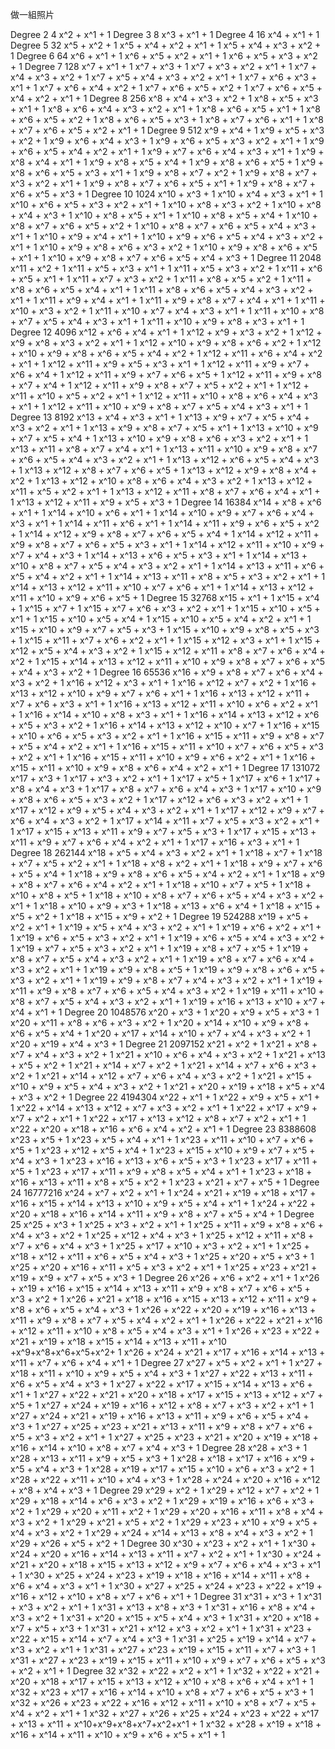 做一組照片

Degree 2
4
x^2 + x^1 + 1
Degree 3
8
x^3 + x^1 + 1
Degree 4
16
x^4 + x^1 + 1
Degree 5
32
x^5 + x^2 + 1
x^5 + x^4 + x^2 + x^1 + 1
x^5 + x^4 + x^3 + x^2 + 1
Degree 6
64
x^6 + x^1 + 1
x^6 + x^5 + x^2 + x^1 + 1
x^6 + x^5 + x^3 + x^2 + 1
Degree 7
128
x^7 + x^1 + 1
x^7 + x^3 + 1
x^7 + x^3 + x^2 + x^1 + 1
x^7 + x^4 + x^3 + x^2 + 1
x^7 + x^5 + x^4 + x^3 + x^2 + x^1 + 1
x^7 + x^6 + x^3 + x^1 + 1
x^7 + x^6 + x^4 + x^2 + 1
x^7 + x^6 + x^5 + x^2 + 1
x^7 + x^6 + x^5 + x^4 + x^2 + x^1 + 1
Degree 8
256
x^8 + x^4 + x^3 + x^2 + 1
x^8 + x^5 + x^3 + x^1 + 1
x^8 + x^6 + x^4 + x^3 + x^2 + x^1 + 1
x^8 + x^6 + x^5 + x^1 + 1
x^8 + x^6 + x^5 + x^2 + 1
x^8 + x^6 + x^5 + x^3 + 1
x^8 + x^7 + x^6 + x^1 + 1
x^8 + x^7 + x^6 + x^5 + x^2 + x^1 + 1
Degree 9
512
x^9 + x^4 + 1
x^9 + x^5 + x^3 + x^2 + 1
x^9 + x^6 + x^4 + x^3 + 1
x^9 + x^6 + x^5 + x^3 + x^2 + x^1 + 1
x^9 + x^6 + x^5 + x^4 + x^2 + x^1 + 1
x^9 + x^7 + x^6 + x^4 + x^3 + x^1 + 1
x^9 + x^8 + x^4 + x^1 + 1
x^9 + x^8 + x^5 + x^4 + 1
x^9 + x^8 + x^6 + x^5 + 1
x^9 + x^8 + x^6 + x^5 + x^3 + x^1 + 1
x^9 + x^8 + x^7 + x^2 + 1
x^9 + x^8 + x^7 + x^3 + x^2 + x^1 + 1
x^9 + x^8 + x^7 + x^6 + x^5 + x^1 + 1
x^9 + x^8 + x^7 + x^6 + x^5 + x^3 + 1
Degree 10
1024
x^10 + x^3 + 1
x^10 + x^4 + x^3 + x^1 + 1
x^10 + x^6 + x^5 + x^3 + x^2 + x^1 + 1
x^10 + x^8 + x^3 + x^2 + 1
x^10 + x^8 + x^4 + x^3 + 1
x^10 + x^8 + x^5 + x^1 + 1
x^10 + x^8 + x^5 + x^4 + 1
x^10 + x^8 + x^7 + x^6 + x^5 + x^2 + 1
x^10 + x^8 + x^7 + x^6 + x^5 + x^4 + x^3 + x^1 + 1
x^10 + x^9 + x^4 + x^1 + 1
x^10 + x^9 + x^6 + x^5 + x^4 + x^3 + x^2 + x^1 + 1
x^10 + x^9 + x^8 + x^6 + x^3 + x^2 + 1
x^10 + x^9 + x^8 + x^6 + x^5 + x^1 + 1
x^10 + x^9 + x^8 + x^7 + x^6 + x^5 + x^4 + x^3 + 1
Degree 11
2048
x^11 + x^2 + 1
x^11 + x^5 + x^3 + x^1 + 1
x^11 + x^5 + x^3 + x^2 + 1
x^11 + x^6 + x^5 + x^1 + 1
x^11 + x^7 + x^3 + x^2 + 1
x^11 + x^8 + x^5 + x^2 + 1
x^11 + x^8 + x^6 + x^5 + x^4 + x^1 + 1
x^11 + x^8 + x^6 + x^5 + x^4 + x^3 + x^2 + x^1 + 1
x^11 + x^9 + x^4 + x^1 + 1
x^11 + x^9 + x^8 + x^7 + x^4 + x^1 + 1
x^11 + x^10 + x^3 + x^2 + 1
x^11 + x^10 + x^7 + x^4 + x^3 + x^1 + 1
x^11 + x^10 + x^8 + x^7 + x^5 + x^4 + x^3 + x^1 + 1
x^11 + x^10 + x^9 + x^8 + x^3 + x^1 + 1
Degree 12
4096
x^12 + x^6 + x^4 + x^1 + 1
x^12 + x^9 + x^3 + x^2 + 1
x^12 + x^9 + x^8 + x^3 + x^2 + x^1 + 1
x^12 + x^10 + x^9 + x^8 + x^6 + x^2 + 1
x^12 + x^10 + x^9 + x^8 + x^6 + x^5 + x^4 + x^2 + 1
x^12 + x^11 + x^6 + x^4 + x^2 + x^1 + 1
x^12 + x^11 + x^9 + x^5 + x^3 + x^1 + 1
x^12 + x^11 + x^9 + x^7 + x^6 + x^4 + 1
x^12 + x^11 + x^9 + x^7 + x^6 + x^5 + 1
x^12 + x^11 + x^9 + x^8 + x^7 + x^4 + 1
x^12 + x^11 + x^9 + x^8 + x^7 + x^5 + x^2 + x^1 + 1
x^12 + x^11 + x^10 + x^5 + x^2 + x^1 + 1
x^12 + x^11 + x^10 + x^8 + x^6 + x^4 + x^3 + x^1 + 1
x^12 + x^11 + x^10 + x^9 + x^8 + x^7 + x^5 + x^4 + x^3 + x^1 + 1
Degree 13
8192
x^13 + x^4 + x^3 + x^1 + 1
x^13 + x^9 + x^7 + x^5 + x^4 + x^3 + x^2 + x^1 + 1
x^13 + x^9 + x^8 + x^7 + x^5 + x^1 + 1
x^13 + x^10 + x^9 + x^7 + x^5 + x^4 + 1
x^13 + x^10 + x^9 + x^8 + x^6 + x^3 + x^2 + x^1 + 1
x^13 + x^11 + x^8 + x^7 + x^4 + x^1 + 1
x^13 + x^11 + x^10 + x^9 + x^8 + x^7 + x^6 + x^5 + x^4 + x^3 + x^2 + x^1 + 1
x^13 + x^12 + x^6 + x^5 + x^4 + x^3 + 1
x^13 + x^12 + x^8 + x^7 + x^6 + x^5 + 1
x^13 + x^12 + x^9 + x^8 + x^4 + x^2 + 1
x^13 + x^12 + x^10 + x^8 + x^6 + x^4 + x^3 + x^2 + 1
x^13 + x^12 + x^11 + x^5 + x^2 + x^1 + 1
x^13 + x^12 + x^11 + x^8 + x^7 + x^6 + x^4 + x^1 + 1
x^13 + x^12 + x^11 + x^9 + x^5 + x^3 + 1
Degree 14
16384
x^14 + x^8 + x^6 + x^1 + 1
x^14 + x^10 + x^6 + x^1 + 1
x^14 + x^10 + x^9 + x^7 + x^6 + x^4 + x^3 + x^1 + 1
x^14 + x^11 + x^6 + x^1 + 1
x^14 + x^11 + x^9 + x^6 + x^5 + x^2 + 1
x^14 + x^12 + x^9 + x^8 + x^7 + x^6 + x^5 + x^4 + 1
x^14 + x^12 + x^11 + x^9 + x^8 + x^7 + x^6 + x^5 + x^3 + x^1 + 1
x^14 + x^12 + x^11 + x^10 + x^9 + x^7 + x^4 + x^3 + 1
x^14 + x^13 + x^6 + x^5 + x^3 + x^1 + 1
x^14 + x^13 + x^10 + x^8 + x^7 + x^5 + x^4 + x^3 + x^2 + x^1 + 1
x^14 + x^13 + x^11 + x^6 + x^5 + x^4 + x^2 + x^1 + 1
x^14 + x^13 + x^11 + x^8 + x^5 + x^3 + x^2 + x^1 + 1
x^14 + x^13 + x^12 + x^11 + x^10 + x^7 + x^6 + x^1 + 1
x^14 + x^13 + x^12 + x^11 + x^10 + x^9 + x^6 + x^5 + 1
Degree 15
32768
x^15 + x^1 + 1
x^15 + x^4 + 1
x^15 + x^7 + 1
x^15 + x^7 + x^6 + x^3 + x^2 + x^1 + 1
x^15 + x^10 + x^5 + x^1 + 1
x^15 + x^10 + x^5 + x^4 + 1
x^15 + x^10 + x^5 + x^4 + x^2 + x^1 + 1
x^15 + x^10 + x^9 + x^7 + x^5 + x^3 + 1
x^15 + x^10 + x^9 + x^8 + x^5 + x^3 + 1
x^15 + x^11 + x^7 + x^6 + x^2 + x^1 + 1
x^15 + x^12 + x^3 + x^1 + 1
x^15 + x^12 + x^5 + x^4 + x^3 + x^2 + 1
x^15 + x^12 + x^11 + x^8 + x^7 + x^6 + x^4 + x^2 + 1
x^15 + x^14 + x^13 + x^12 + x^11 + x^10 + x^9 + x^8 + x^7 + x^6 + x^5 + x^4 + x^3 + x^2 + 1
Degree 16
65536
x^16 + x^9 + x^8 + x^7 + x^6 + x^4 + x^3 + x^2 + 1
x^16 + x^12 + x^3 + x^1 + 1
x^16 + x^12 + x^7 + x^2 + 1
x^16 + x^13 + x^12 + x^10 + x^9 + x^7 + x^6 + x^1 + 1
x^16 + x^13 + x^12 + x^11 + x^7 + x^6 + x^3 + x^1 + 1
x^16 + x^13 + x^12 + x^11 + x^10 + x^6 + x^2 + x^1 + 1
x^16 + x^14 + x^10 + x^8 + x^3 + x^1 + 1
x^16 + x^14 + x^13 + x^12 + x^6 + x^5 + x^3 + x^2 + 1
x^16 + x^14 + x^13 + x^12 + x^10 + x^7 + 1
x^16 + x^15 + x^10 + x^6 + x^5 + x^3 + x^2 + x^1 + 1
x^16 + x^15 + x^11 + x^9 + x^8 + x^7 + x^5 + x^4 + x^2 + x^1 + 1
x^16 + x^15 + x^11 + x^10 + x^7 + x^6 + x^5 + x^3 + x^2 + x^1 + 1
x^16 + x^15 + x^11 + x^10 + x^9 + x^6 + x^2 + x^1 + 1
x^16 + x^15 + x^11 + x^10 + x^9 + x^8 + x^6 + x^4 + x^2 + x^1 + 1
Degree 17
131072
x^17 + x^3 + 1
x^17 + x^3 + x^2 + x^1 + 1
x^17 + x^5 + 1
x^17 + x^6 + 1
x^17 + x^8 + x^4 + x^3 + 1
x^17 + x^8 + x^7 + x^6 + x^4 + x^3 + 1
x^17 + x^10 + x^9 + x^8 + x^6 + x^5 + x^3 + x^2 + 1
x^17 + x^12 + x^6 + x^3 + x^2 + x^1 + 1
x^17 + x^12 + x^9 + x^5 + x^4 + x^3 + x^2 + x^1 + 1
x^17 + x^12 + x^9 + x^7 + x^6 + x^4 + x^3 + x^2 + 1
x^17 + x^14 + x^11 + x^7 + x^5 + x^3 + x^2 + x^1 + 1
x^17 + x^15 + x^13 + x^11 + x^9 + x^7 + x^5 + x^3 + 1
x^17 + x^15 + x^13 + x^11 + x^9 + x^7 + x^6 + x^4 + x^2 + x^1 + 1
x^17 + x^16 + x^3 + x^1 + 1
Degree 18
262144
x^18 + x^5 + x^4 + x^3 + x^2 + x^1 + 1
x^18 + x^7 + 1
x^18 + x^7 + x^5 + x^2 + x^1 + 1
x^18 + x^8 + x^2 + x^1 + 1
x^18 + x^9 + x^7 + x^6 + x^5 + x^4 + 1
x^18 + x^9 + x^8 + x^6 + x^5 + x^4 + x^2 + x^1 + 1
x^18 + x^9 + x^8 + x^7 + x^6 + x^4 + x^2 + x^1 + 1
x^18 + x^10 + x^7 + x^5 + 1
x^18 + x^10 + x^8 + x^5 + 1
x^18 + x^10 + x^8 + x^7 + x^6 + x^5 + x^4 + x^3 + x^2 + x^1 + 1
x^18 + x^10 + x^9 + x^3 + 1
x^18 + x^13 + x^6 + x^4 + 1
x^18 + x^15 + x^5 + x^2 + 1
x^18 + x^15 + x^9 + x^2 + 1
Degree 19
524288
x^19 + x^5 + x^2 + x^1 + 1
x^19 + x^5 + x^4 + x^3 + x^2 + x^1 + 1
x^19 + x^6 + x^2 + x^1 + 1
x^19 + x^6 + x^5 + x^3 + x^2 + x^1 + 1
x^19 + x^6 + x^5 + x^4 + x^3 + x^2 + 1
x^19 + x^7 + x^5 + x^3 + x^2 + x^1 + 1
x^19 + x^8 + x^7 + x^5 + 1
x^19 + x^8 + x^7 + x^5 + x^4 + x^3 + x^2 + x^1 + 1
x^19 + x^8 + x^7 + x^6 + x^4 + x^3 + x^2 + x^1 + 1
x^19 + x^9 + x^8 + x^5 + 1
x^19 + x^9 + x^8 + x^6 + x^5 + x^3 + x^2 + x^1 + 1
x^19 + x^9 + x^8 + x^7 + x^4 + x^3 + x^2 + x^1 + 1
x^19 + x^11 + x^9 + x^8 + x^7 + x^6 + x^5 + x^4 + x^3 + x^2 + 1
x^19 + x^11 + x^10 + x^8 + x^7 + x^5 + x^4 + x^3 + x^2 + x^1 + 1
x^19 + x^16 + x^13 + x^10 + x^7 + x^4 + x^1 + 1
Degree 20
1048576
x^20 + x^3 + 1
x^20 + x^9 + x^5 + x^3 + 1
x^20 + x^11 + x^8 + x^6 + x^3 + x^2 + 1
x^20 + x^14 + x^10 + x^9 + x^8 + x^6 + x^5 + x^4 + 1
x^20 + x^17 + x^14 + x^10 + x^7 + x^4 + x^3 + x^2 + 1
x^20 + x^19 + x^4 + x^3 + 1
Degree 21
2097152
x^21 + x^2 + 1
x^21 + x^8 + x^7 + x^4 + x^3 + x^2 + 1
x^21 + x^10 + x^6 + x^4 + x^3 + x^2 + 1
x^21 + x^13 + x^5 + x^2 + 1
x^21 + x^14 + x^7 + x^2 + 1
x^21 + x^14 + x^7 + x^6 + x^3 + x^2 + 1
x^21 + x^14 + x^12 + x^7 + x^6 + x^4 + x^3 + x^2 + 1
x^21 + x^15 + x^10 + x^9 + x^5 + x^4 + x^3 + x^2 + 1
x^21 + x^20 + x^19 + x^18 + x^5 + x^4 + x^3 + x^2 + 1
Degree 22
4194304
x^22 + x^1 + 1
x^22 + x^9 + x^5 + x^1 + 1
x^22 + x^14 + x^13 + x^12 + x^7 + x^3 + x^2 + x^1 + 1
x^22 + x^17 + x^9 + x^7 + x^2 + x^1 + 1
x^22 + x^17 + x^13 + x^12 + x^8 + x^7 + x^2 + x^1 + 1
x^22 + x^20 + x^18 + x^16 + x^6 + x^4 + x^2 + x^1 + 1
Degree 23
8388608
x^23 + x^5 + 1
x^23 + x^5 + x^4 + x^1 + 1
x^23 + x^11 + x^10 + x^7 + x^6 + x^5 + 1
x^23 + x^12 + x^5 + x^4 + 1
x^23 + x^15 + x^10 + x^9 + x^7 + x^5 + x^4 + x^3 + 1
x^23 + x^16 + x^13 + x^6 + x^5 + x^3 + 1
x^23 + x^17 + x^11 + x^5 + 1
x^23 + x^17 + x^11 + x^9 + x^8 + x^5 + x^4 + x^1 + 1
x^23 + x^18 + x^16 + x^13 + x^11 + x^8 + x^5 + x^2 + 1
x^23 + x^21 + x^7 + x^5 + 1
Degree 24
16777216
x^24 + x^7 + x^2 + x^1 + 1
x^24 + x^21 + x^19 + x^18 + x^17 + x^16 + x^15 + x^14 + x^13 + x^10 + x^9 + x^5 + x^4 + x^1 + 1
x^24 + x^22 + x^20 + x^18 + x^16 + x^14 + x^11 + x^9 + x^8 + x^7 + x^5 + x^4 + 1
Degree 25
x^25 + x^3 + 1
x^25 + x^3 + x^2 + x^1 + 1
x^25 + x^11 + x^9 + x^8 + x^6 + x^4 + x^3 + x^2 + 1
x^25 + x^12 + x^4 + x^3 + 1
x^25 + x^12 + x^11 + x^8 + x^7 + x^6 + x^4 + x^3 + 1
x^25 + x^17 + x^10 + x^3 + x^2 + x^1 + 1
x^25 + x^18 + x^12 + x^11 + x^6 + x^5 + x^4 + x^3 + 1
x^25 + x^20 + x^5 + x^3 + 1
x^25 + x^20 + x^16 + x^11 + x^5 + x^3 + x^2 + x^1 + 1
x^25 + x^23 + x^21 + x^19 + x^9 + x^7 + x^5 + x^3 + 1
Degree 26
x^26 + x^6 + x^2 + x^1 + 1
x^26 + x^19 + x^16 + x^15 + x^14 + x^13 + x^11 + x^9 + x^8 + x^7 + x^6 + x^5 + x^3 + x^2 + 1
x^26 + x^21 + x^18 + x^16 + x^15 + x^13 + x^12 + x^11 + x^9 + x^8 + x^6 + x^5 + x^4 + x^3 + 1
x^26 + x^22 + x^20 + x^19 + x^16 + x^13 + x^11 + x^9 + x^8 + x^7 + x^5 + x^4 + x^2 + x^1 + 1
x^26 + x^22 + x^21 + x^16 + x^12 + x^11 + x^10 + x^8 + x^5 + x^4 + x^3 + x^1 + 1
x^26 + x^23 + x^22 + x^21 + x^19 + x^18 + x^15 + x^14 + x^13 + x^11 + x^10 +x^9+x^8+x^6+x^5+x^2+ 1
x^26 + x^24 + x^21 + x^17 + x^16 + x^14 + x^13 + x^11 + x^7 + x^6 + x^4 + x^1 + 1
Degree 27
x^27 + x^5 + x^2 + x^1 + 1
x^27 + x^18 + x^11 + x^10 + x^9 + x^5 + x^4 + x^3 + 1
x^27 + x^22 + x^13 + x^11 + x^6 + x^5 + x^4 + x^3 + 1
x^27 + x^22 + x^17 + x^15 + x^14 + x^13 + x^6 + x^1 + 1
x^27 + x^22 + x^21 + x^20 + x^18 + x^17 + x^15 + x^13 + x^12 + x^7 + x^5 + 1
x^27 + x^24 + x^19 + x^16 + x^12 + x^8 + x^7 + x^3 + x^2 + x^1 + 1
x^27 + x^24 + x^21 + x^19 + x^16 + x^13 + x^11 + x^9 + x^6 + x^5 + x^4 + x^3 + 1
x^27 + x^25 + x^23 + x^21 + x^13 + x^11 + x^9 + x^8 + x^7 + x^6 + x^5 + x^3 + x^2 + x^1 + 1
x^27 + x^25 + x^23 + x^21 + x^20 + x^19 + x^18 + x^16 + x^14 + x^10 + x^8 + x^7 + x^4 + x^3 + 1
Degree 28
x^28 + x^3 + 1
x^28 + x^13 + x^11 + x^9 + x^5 + x^3 + 1
x^28 + x^18 + x^17 + x^16 + x^9 + x^5 + x^4 + x^3 + 1
x^28 + x^19 + x^17 + x^15 + x^10 + x^6 + x^3 + x^2 + 1
x^28 + x^22 + x^11 + x^10 + x^4 + x^3 + 1
x^28 + x^24 + x^20 + x^16 + x^12 + x^8 + x^4 + x^3 + 1
Degree 29
x^29 + x^2 + 1
x^29 + x^12 + x^7 + x^2 + 1
x^29 + x^18 + x^14 + x^6 + x^3 + x^2 + 1
x^29 + x^19 + x^16 + x^6 + x^3 + x^2 + 1
x^29 + x^20 + x^11 + x^2 + 1
x^29 + x^20 + x^16 + x^11 + x^8 + x^4 + x^3 + x^2 + 1
x^29 + x^21 + x^5 + x^2 + 1
x^29 + x^23 + x^10 + x^9 + x^5 + x^4 + x^3 + x^2 + 1
x^29 + x^24 + x^14 + x^13 + x^8 + x^4 + x^3 + x^2 + 1
x^29 + x^26 + x^5 + x^2 + 1
Degree 30
x^30 + x^23 + x^2 + x^1 + 1
x^30 + x^24 + x^20 + x^16 + x^14 + x^13 + x^11 + x^7 + x^2 + x^1 + 1
x^30 + x^24 + x^21 + x^20 + x^18 + x^15 + x^13 + x^12 + x^9 + x^7 + x^6 + x^4 + x^3 + x^1 + 1
x^30 + x^25 + x^24 + x^23 + x^19 + x^18 + x^16 + x^14 + x^11 + x^8 + x^6 + x^4 + x^3 + x^1 + 1
x^30 + x^27 + x^25 + x^24 + x^23 + x^22 + x^19 + x^16 + x^12 + x^10 + x^8 + x^7 + x^6 + x^1 + 1
Degree 31
x^31 + x^3 + 1
x^31 + x^3 + x^2 + x^1 + 1
x^31 + x^13 + x^8 + x^3 + 1
x^31 + x^16 + x^8 + x^4 + x^3 + x^2 + 1
x^31 + x^20 + x^15 + x^5 + x^4 + x^3 + 1
x^31 + x^20 + x^18 + x^7 + x^5 + x^3 + 1
x^31 + x^21 + x^12 + x^3 + x^2 + x^1 + 1
x^31 + x^23 + x^22 + x^15 + x^14 + x^7 + x^4 + x^3 + 1
x^31 + x^25 + x^19 + x^14 + x^7 + x^3 + x^2 + x^1 + 1
x^31 + x^27 + x^23 + x^19 + x^15 + x^11 + x^7 + x^3 + 1
x^31 + x^27 + x^23 + x^19 + x^15 + x^11 + x^10 + x^9 + x^7 + x^6 + x^5 + x^3 + x^2 + x^1 + 1
Degree 32
x^32 + x^22 + x^2 + x^1 + 1
x^32 + x^22 + x^21 + x^20 + x^18 + x^17 + x^15 + x^13 + x^12 + x^10 + x^8 + x^6 + x^4 + x^1 + 1
x^32 + x^23 + x^17 + x^16 + x^14 + x^10 + x^8 + x^7 + x^6 + x^5 + x^3 + 1
x^32 + x^26 + x^23 + x^22 + x^16 + x^12 + x^11 + x^10 + x^8 + x^7 + x^5 + x^4 + x^2 + x^1 + 1
x^32 + x^27 + x^26 + x^25 + x^24 + x^23 + x^22 + x^17 + x^13 + x^11 + x^10+x^9+x^8+x^7+x^2+x^1 + 1
x^32 + x^28 + x^19 + x^18 + x^16 + x^14 + x^11 + x^10 + x^9 + x^6 + x^5 + x^1 + 1
                       
